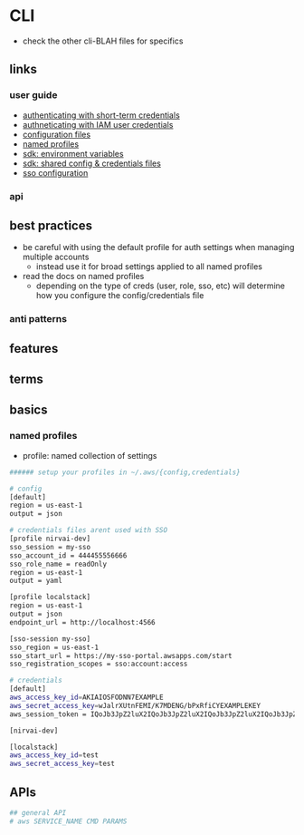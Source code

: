 # CLI

- check the other cli-BLAH files for specifics

## links

### user guide

- [authenticating with short-term credentials](https://docs.aws.amazon.com/cli/latest/userguide/cli-authentication-short-term.html)
- [authneticating with IAM user credentials](https://docs.aws.amazon.com/cli/latest/userguide/cli-authentication-user.html)
- [configuration files](https://docs.aws.amazon.com/cli/latest/userguide/cli-configure-files.html)
- [named profiles](https://docs.aws.amazon.com/cli/latest/userguide/cli-configure-profiles.html)
- [sdk: environment variables](https://docs.aws.amazon.com/sdkref/latest/guide/environment-variables.html)
- [sdk: shared config & credentials files](https://docs.aws.amazon.com/sdkref/latest/guide/creds-config-files.html)
- [sso configuration](https://docs.aws.amazon.com/cli/latest/userguide/sso-configure-profile-token.html)

### api

## best practices

- be careful with using the default profile for auth settings when managing multiple accounts
  - instead use it for broad settings applied to all named profiles
- read the docs on named profiles
  - depending on the type of creds (user, role, sso, etc) will determine how you configure the config/credentials file

### anti patterns

## features

## terms

## basics

### named profiles

- profile: named collection of settings

```sh
###### setup your profiles in ~/.aws/{config,credentials}

# config
[default]
region = us-east-1
output = json

# credentials files arent used with SSO
[profile nirvai-dev]
sso_session = my-sso
sso_account_id = 444455556666
sso_role_name = readOnly
region = us-east-1
output = yaml

[profile localstack]
region = us-east-1
output = json
endpoint_url = http://localhost:4566

[sso-session my-sso]
sso_region = us-east-1
sso_start_url = https://my-sso-portal.awsapps.com/start
sso_registration_scopes = sso:account:access

# credentials
[default]
aws_access_key_id=AKIAIOSFODNN7EXAMPLE
aws_secret_access_key=wJalrXUtnFEMI/K7MDENG/bPxRfiCYEXAMPLEKEY
aws_session_token = IQoJb3JpZ2luX2IQoJb3JpZ2luX2IQoJb3JpZ2luX2IQoJb3JpZ2luX2IQoJb3JpZVERYLONGSTRINGEXAMPLE

[nirvai-dev]

[localstack]
aws_access_key_id=test
aws_secret_access_key=test

```

## APIs

```sh
## general API
# aws SERVICE_NAME CMD PARAMS

```
